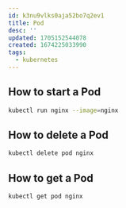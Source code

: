 ```yaml
---
id: k3nu9vlks0aja52bo7q2ev1
title: Pod
desc: ''
updated: 1705152544078
created: 1674225033990
tags:
  - kubernetes
---
```


## How to start a Pod

```bash
kubectl run nginx --image=nginx
```

## How to delete a Pod

```bash
kubectl delete pod nginx
```

## How to get a Pod

```bash
kubectl get pod nginx
```
